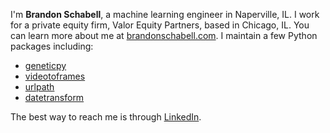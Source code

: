 I'm **Brandon Schabell**, a machine learning engineer in Naperville, IL. I work for a private equity firm, Valor Equity Partners, based in Chicago, IL. You can learn more about me at [brandonschabell.com](https://www.brandonschabell.com). I maintain a few Python packages including:
- [geneticpy](https://pypi.org/project/geneticpy)
- [videotoframes](https://pypi.org/project/videotoframes)
- [urlpath](https://pypi.org/project/urlpath)
- [datetransform](https://pypi.org/project/datetransform)

The best way to reach me is through [LinkedIn](https://www.linkedin.com/in/brandonschabell).
